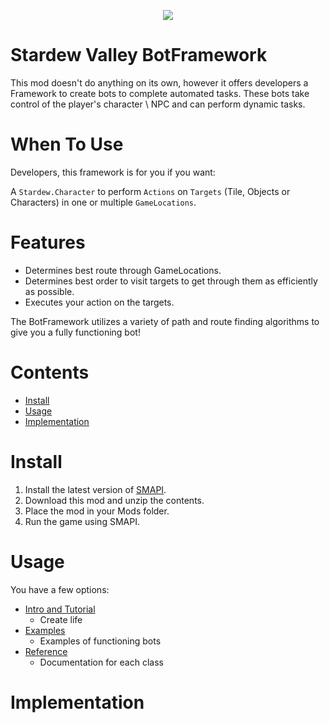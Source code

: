<p align="center">
  <img src="https://github.com/andyruwruw/stardew-valley-bot-framework/blob/main/documentation/images/header.gif?raw=true" />
</p>

# Stardew Valley BotFramework

This mod doesn't do anything on its own, however it offers developers a Framework to create bots to complete automated tasks. These bots take control of the player's character \ NPC and can perform dynamic tasks.

# When To Use

Developers, this framework is for you if you want:

A `Stardew.Character` to perform `Actions` on `Targets` (Tile, Objects or Characters) in one or multiple `GameLocations`.

# Features

- Determines best route through GameLocations.
- Determines best order to visit targets to get through them as efficiently as possible.
- Executes your action on the targets.

The BotFramework utilizes a variety of path and route finding algorithms to give you a fully functioning bot!

# Contents

- [Install](#install)
- [Usage](#usage)
- [Implementation](#implementation)

# Install

1. Install the latest version of [SMAPI](https://smapi.io/).
2. Download this mod and unzip the contents.
3. Place the mod in your Mods folder.
4. Run the game using SMAPI.

# Usage

You have a few options:

- [Intro and Tutorial](./documentation/USAGE.md)
  - Create life
- [Examples](./documentation/EXAMPLES.md)
  - Examples of functioning bots
- [Reference](./documentation/REFERANCE.md)
  - Documentation for each class

# Implementation

